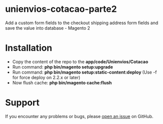 # unienvios-cotacao-parte2

Add a custom form fields to the checkout shipping address form fields and save the value into database - Magento 2

# Installation

- Copy the content of the repo to the <b>app/code/Unienvios/Cotacao</b>
- Run command: <b>php bin/magento setup:upgrade</b>
- Run command: <b>php bin/magento setup:static-content:deploy </b>  (Use -f for force deploy on 2.2.x or later)
- Now flush cache: <b>php bin/magento cache:flush</b>

# Support

If you encounter any problems or bugs, please <a href="https://github.com/magentodevblog/magento-2-add-a-custom-field-to-checkout-shipping/issues">open an issue</a> on GitHub.
